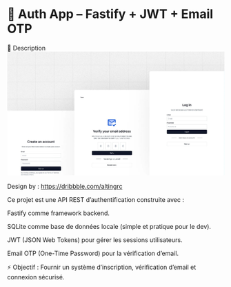 # **🔐 Auth App – Fastify + JWT + Email OTP**

📌 Description
![original.jpg](original.jpg)

Design by : https://dribbble.com/altingrc


Ce projet est une API REST d’authentification construite avec :

Fastify comme framework backend.

SQLite comme base de données locale (simple et pratique pour le dev).

JWT (JSON Web Tokens) pour gérer les sessions utilisateurs.

Email OTP (One-Time Password) pour la vérification d’email.

⚡ Objectif : Fournir un système d’inscription, vérification d’email et connexion sécurisé.